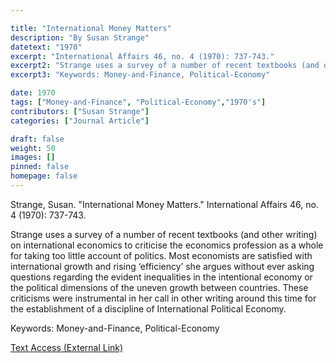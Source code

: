 ```yaml
---

title: "International Money Matters"
description: "By Susan Strange"
datetext: "1970"
excerpt: "International Affairs 46, no. 4 (1970): 737-743."
excerpt2: "Strange uses a survey of a number of recent textbooks (and other writing) on international economics to criticise the economics profession as a whole for taking too little account of politics. Most economists are satisfied with international growth and rising ‘efficiency’ she argues without ever asking questions regarding the evident inequalities in the intentional economy or the political dimensions of the uneven growth between countries. These criticisms were instrumental in her call in other writing around this time for the establishment of a discipline of International Political Economy."
excerpt3: "Keywords: Money-and-Finance, Political-Economy"

date: 1970
tags: ["Money-and-Finance", "Political-Economy","1970's"]
contributors: ["Susan Strange"]
categories: ["Journal Article"]

draft: false
weight: 50
images: []
pinned: false
homepage: false
---
```


Strange, Susan. "International Money Matters." International Affairs 46, no. 4 (1970): 737-743.

Strange uses a survey of a number of recent textbooks (and other writing) on international economics to criticise the economics profession as a whole for taking too little account of politics. Most economists are satisfied with international growth and rising ‘efficiency’ she argues without ever asking questions regarding the evident inequalities in the intentional economy or the political dimensions of the uneven growth between countries. These criticisms were instrumental in her call in other writing around this time for the establishment of a discipline of International Political Economy.

Keywords: Money-and-Finance, Political-Economy

[Text Access (External Link)](https://doi.org/10.2307/2614535)
